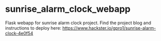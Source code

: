 # sunrise_alarm_clock_webapp
Flask webapp for sunrise alarm clock project. Find the project blog and instructions to deploy here: https://www.hackster.io/gpro1/sunrise-alarm-clock-4e0f54
